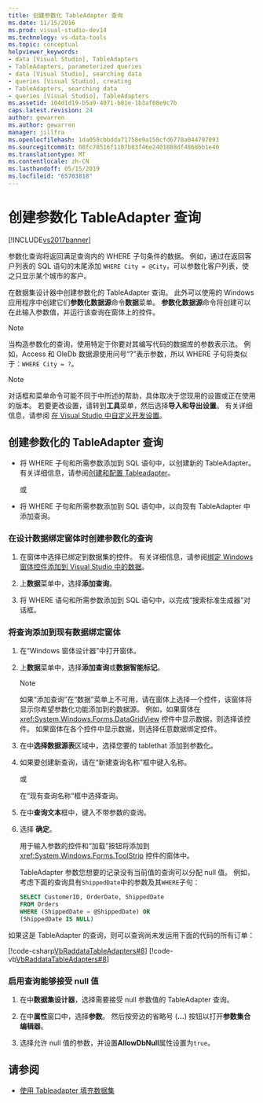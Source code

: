 ```yaml
---
title: 创建参数化 TableAdapter 查询
ms.date: 11/15/2016
ms.prod: visual-studio-dev14
ms.technology: vs-data-tools
ms.topic: conceptual
helpviewer_keywords:
- data [Visual Studio], TableAdapters
- TableAdapters, parameterized queries
- data [Visual Studio], searching data
- queries [Visual Studio], creating
- TableAdapters, searching data
- queries [Visual Studio], TableAdapters
ms.assetid: 104d1d19-b5a9-4071-b81e-1b3af08e9c7b
caps.latest.revision: 24
author: gewarren
ms.author: gewarren
manager: jillfra
ms.openlocfilehash: 1da058cbbdda71758e9a158cfd6778a044797093
ms.sourcegitcommit: 08fc78516f1107b83f46e2401888df4868bb1e40
ms.translationtype: MT
ms.contentlocale: zh-CN
ms.lasthandoff: 05/15/2019
ms.locfileid: "65703818"
---
```

# <a name="create-parameterized-tableadapter-queries"></a>创建参数化 TableAdapter 查询
[!INCLUDE[vs2017banner](../includes/vs2017banner.md)]

参数化查询将返回满足查询内的 WHERE 子句条件的数据。 例如，通过在返回客户列表的 SQL 语句的末尾添加 `WHERE City = @City`，可以参数化客户列表，使之只显示某个城市的客户。  
  
在数据集设计器中创建参数化的 TableAdapter 查询。 此外可以使用的 Windows 应用程序中创建它们**参数化数据源**命令**数据**菜单。 **参数化数据源**命令将创建可以在此输入参数值，并运行该查询在窗体上的控件。  
  
> [!NOTE]
> 当构造参数化的查询，使用特定于你要对其编写代码的数据库的参数表示法。 例如，Access 和 OleDb 数据源使用问号“?”表示参数，所以 WHERE 子句将类似于：`WHERE City = ?`。  
  
> [!NOTE]
> 对话框和菜单命令可能不同于中所述的帮助，具体取决于您现用的设置或正在使用的版本。 若要更改设置，请转到**工具**菜单，然后选择**导入和导出设置**。 有关详细信息，请参阅 [在 Visual Studio 中自定义开发设置](https://msdn.microsoft.com/22c4debb-4e31-47a8-8f19-16f328d7dcd3)。  
  
## <a name="create-a-parameterized-tableadapter-query"></a>创建参数化的 TableAdapter 查询 
  
- 将 WHERE 子句和所需参数添加到 SQL 语句中，以创建新的 TableAdapter。 有关详细信息，请参阅[创建和配置 Tableadapter](../data-tools/create-and-configure-tableadapters.md)。  
  
     或  
  
- 将 WHERE 子句和所需参数添加到 SQL 语句中，以向现有 TableAdapter 中添加查询。
  
### <a name="create-a-parameterized-query-while-designing-a-data-bound-form"></a>在设计数据绑定窗体时创建参数化的查询  
  
1. 在窗体中选择已绑定到数据集的控件。 有关详细信息，请参阅[绑定 Windows 窗体控件添加到 Visual Studio 中的数据](../data-tools/bind-windows-forms-controls-to-data-in-visual-studio.md)。  
  
2. 上**数据**菜单中，选择**添加查询**。  
  
3. 将 WHERE 语句和所需参数添加到 SQL 语句中，以完成“搜索标准生成器”对话框。  
  
### <a name="add-a-query-to-an-existing-data-bound-form"></a>将查询添加到现有数据绑定窗体  
  
1. 在“Windows 窗体设计器”中打开窗体。  
  
2. 上**数据**菜单中，选择**添加查询**或**数据智能标记**。  
  
   > [!NOTE]
   > 如果“添加查询”在“数据”菜单上不可用，请在窗体上选择一个控件，该窗体将显示你希望参数化功能添加到的数据源。 例如，如果窗体在 <xref:System.Windows.Forms.DataGridView> 控件中显示数据，则选择该控件。 如果窗体在各个控件中显示数据，则选择任意数据绑定控件。  
  
3. 在中**选择数据源表**区域中，选择您要的 tablethat 添加到参数化。  
  
4. 如果要创建新查询，请在“新建查询名称”框中键入名称。  
  
    或  
  
    在“现有查询名称”框中选择查询。  
  
5. 在中**查询文本**框中，键入不带参数的查询。  
  
6. 选择 **确定**。  
  
    用于输入参数的控件和“加载”按钮将添加到 <xref:System.Windows.Forms.ToolStrip> 控件的窗体中。  
  
   TableAdapter 参数您想要的记录没有当前值的查询可以分配 null 值。 例如，考虑下面的查询具有`ShippedDate`中的参数及其`WHERE`子句：  
  
   ```sql
   SELECT CustomerID, OrderDate, ShippedDate  
   FROM Orders  
   WHERE (ShippedDate = @ShippedDate) OR  
   (ShippedDate IS NULL)  
   ```

如果这是 TableAdapter 的查询，则可以查询尚未发运用下面的代码的所有订单：  
  
   [!code-csharp[VbRaddataTableAdapters#8](../snippets/csharp/VS_Snippets_VBCSharp/VbRaddataTableAdapters/CS/Form2.cs#8)]
   [!code-vb[VbRaddataTableAdapters#8](../snippets/visualbasic/VS_Snippets_VBCSharp/VbRaddataTableAdapters/VB/Form2.vb#8)]  
  
### <a name="enable-a-query-to-accept-null-values"></a>启用查询能够接受 null 值  
  
1. 在中**数据集设计器**，选择需要接受 null 参数值的 TableAdapter 查询。  
  
2. 在中**属性**窗口中，选择**参数**。 然后按旁边的省略号 (**...**) 按钮以打开**参数集合编辑器**。  
  
3. 选择允许 null 值的参数，并设置**AllowDbNull**属性设置为`true`。  
  
## <a name="see-also"></a>请参阅

- [使用 Tableadapter 填充数据集](../data-tools/fill-datasets-by-using-tableadapters.md)